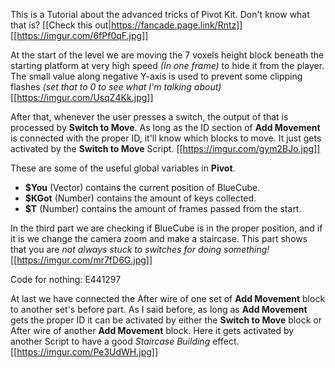 
This is a Tutorial about the advanced tricks of Pivot Kit. Don't know what that is? [[Check this out|https://fancade.page.link/Rntz]]
[[https://imgur.com/6fPf0qF.jpg]]

At the start of the level we are moving the 7 voxels height block beneath the starting platform at very high speed *(In one frame)* to hide it from the player.
The small value along negative Y-axis is used to prevent some clipping flashes *(set that to 0 to see what I'm talking about)*
[[https://imgur.com/UsqZ4Kk.jpg]]

After that, whenever the user presses a switch, the output of that is processed by **Switch to Move**.
As long as the ID section of **Add Movement** is connected with the proper ID, it'll know which blocks to move. It just gets activated by the **Switch to Move** Script.
[[https://imgur.com/gym2BJo.jpg]]

These are some of the useful global variables in **Pivot**.

* **$You**  (Vector) contains the current position of BlueCube.
* **$KGot** (Number) contains the amount of keys collected.
* **$T** (Number) contains the amount of frames passed from the start.

In the third part we are checking if BlueCube is in the proper position, and if it is we change the camera zoom and make a staircase.
This part shows that you are *not always stuck to switches for doing something!*
[[https://imgur.com/mr7fD6G.jpg]]

Code for nothing: E441297

At last we have connected the After wire of one set of **Add Movement** block to another set's before part.
As I said before, as long as **Add Movement** gets the proper ID it can be activated by either the **Switch to Move** block or After wire of another **Add Movement** block.
Here it gets activated by another Script to have a good *Staircase Building* effect.
[[https://imgur.com/Pe3UdWH.jpg]]